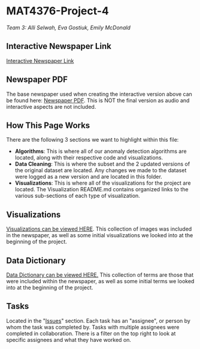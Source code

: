 # MAT4376-Project-4
*Team 3: Alli Selwah, Eva Gostiuk, Emily McDonald*


## Interactive Newspaper Link
[Interactive Newspaper Link]()

## Newspaper PDF
The base newspaper used when creating the interactive version above can be found here: [Newspaper PDF](MAT4376_Project4_Team3_Newspaper.pdf). This is NOT the final version as audio and interactive aspects are not included. 

## How This Page Works

There are the following 3 sections we want to highlight within this file: 

  * **Algorithms**: This is where all of our anomaly detection algorithms are located, along with their respective code and visualizations.
  * **Data Cleaning**: This is where the subset and the 2 updated versions of the original dataset are located. Any changes we made to the dataset were logged as a new version and are located in this folder. 
  * **Visualizations**: This is where all of the visualizations for the project are located. The Visualization README.md contains organized links to the various sub-sections of each type of visualization.

## Visualizations
[Visualizations can be viewed HERE](Visualizations/README.md). This collection of images was included in the newspaper, as well as some initial visualizations we looked into at the beginning of the project. 


## Data Dictionary
[Data Dictionary can be viewed HERE.](MAT4376_Data_Dictionary_Sheet1.pdf) This collection of terms are those that were included within the newspaper, as well as some initial terms we looked into at the beginning of the project. 


## Tasks

Located in the "[Issues](https://github.com/EvaGostiuk/MAT4376-project-4-team-3/issues)" section. Each task has an "assignee", or person by whom the task was completed by. Tasks with multiple assignees were completed in collaboration. There is a filter on the top right to look at specific assignees and what they have worked on. 

